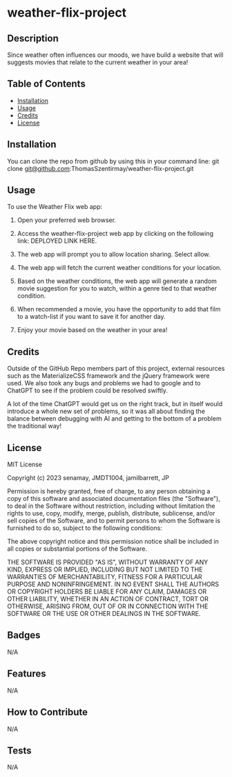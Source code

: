 # weather-flix-project

## Description
Since weather often influences our moods, we have build a website that will suggests movies that relate to the current weather in your area!


## Table of Contents

- [Installation](#installation)
- [Usage](#usage)
- [Credits](#credits)
- [License](#license)


## Installation
You can clone the repo from github by using this in your command line:
git clone git@github.com:ThomasSzentirmay/weather-flix-project.git


## Usage
To use the Weather Flix web app:

1. Open your preferred web browser.

2. Access the weather-flix-project web app by clicking on the following link: DEPLOYED LINK HERE.

3. The web app will prompt you to allow location sharing. Select allow.

4. The web app will fetch the current weather conditions for your location.

5. Based on the weather conditions, the web app will generate a random movie suggestion for you to watch, within a genre tied to that weather condition.

6. When recommended a movie, you have the opportunity to add that film to a watch-list if you want to save it for another day.

7. Enjoy your movie based on the weather in your area!


## Credits

Outside of the GitHub Repo members part of this project, external resources such as the MaterializeCSS framework and the jQuery framework were used. We also took any bugs and problems we had to google and to ChatGPT to see if the problem could be resolved swiftly.

A lot of the time ChatGPT would get us on the right track, but in itself would introduce a whole new set of problems, so it was all about finding the balance between debugging with AI and getting to the bottom of a problem the traditional way!

## License
MIT License

Copyright (c) 2023 senamay, JMDT1004, jamilbarrett, JP

Permission is hereby granted, free of charge, to any person obtaining a copy
of this software and associated documentation files (the "Software"), to deal
in the Software without restriction, including without limitation the rights
to use, copy, modify, merge, publish, distribute, sublicense, and/or sell
copies of the Software, and to permit persons to whom the Software is
furnished to do so, subject to the following conditions:

The above copyright notice and this permission notice shall be included in all
copies or substantial portions of the Software.

THE SOFTWARE IS PROVIDED "AS IS", WITHOUT WARRANTY OF ANY KIND, EXPRESS OR
IMPLIED, INCLUDING BUT NOT LIMITED TO THE WARRANTIES OF MERCHANTABILITY,
FITNESS FOR A PARTICULAR PURPOSE AND NONINFRINGEMENT. IN NO EVENT SHALL THE
AUTHORS OR COPYRIGHT HOLDERS BE LIABLE FOR ANY CLAIM, DAMAGES OR OTHER
LIABILITY, WHETHER IN AN ACTION OF CONTRACT, TORT OR OTHERWISE, ARISING FROM,
OUT OF OR IN CONNECTION WITH THE SOFTWARE OR THE USE OR OTHER DEALINGS IN THE
SOFTWARE.


## Badges

N/A


## Features

N/A


## How to Contribute

N/A


## Tests

N/A
